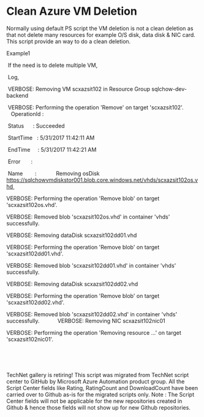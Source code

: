 ﻿Clean Azure VM Deletion
=======================

            

Normally using default PS script the VM deletion is not a clean deletion as that not delete many resources for example O/S disk, data disk & NIC card. This script provide an way to do a clean deletion.


Example1




 If the need is to delete multiple VM,


 Log,

 VERBOSE: Removing VM scxazsit102 in Resource Group sqlchow-dev-backend           

 VERBOSE: Performing the operation 'Remove' on target 'scxazsit102'.
            
 OperationId :           

 Status      : Succeeded           

 StartTime   : 5/31/2017 11:42:11 AM           

 EndTime     : 5/31/2017 11:42:21 AM           

 Error       :           

 Name        :
            
Removing osDisk https://sqlchowvmdiskstor001.blob.core.windows.net/vhds/scxazsit102os.vhd           

VERBOSE: Performing the operation 'Remove blob' on target 'scxazsit102os.vhd'.           

VERBOSE: Removed blob 'scxazsit102os.vhd' in container 'vhds' successfully.           

VERBOSE: Removing dataDisk scxazsit102dd01.vhd           

VERBOSE: Performing the operation 'Remove blob' on target 'scxazsit102dd01.vhd'.           

VERBOSE: Removed blob 'scxazsit102dd01.vhd' in container 'vhds' successfully.           

VERBOSE: Removing dataDisk scxazsit102dd02.vhd           

VERBOSE: Performing the operation 'Remove blob' on target 'scxazsit102dd02.vhd'.           

VERBOSE: Removed blob 'scxazsit102dd02.vhd' in container 'vhds' successfully.           
VERBOSE: Removing NIC scxazsit102nic01           

VERBOSE: Performing the operation 'Removing resource ...' on target 'scxazsit102nic01'.


 


 


        
    
TechNet gallery is retiring! This script was migrated from TechNet script center to GitHub by Microsoft Azure Automation product group. All the Script Center fields like Rating, RatingCount and DownloadCount have been carried over to Github as-is for the migrated scripts only. Note : The Script Center fields will not be applicable for the new repositories created in Github & hence those fields will not show up for new Github repositories.
